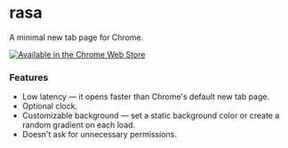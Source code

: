 # rasa

A minimal new tab page for Chrome.

[![Available in the Chrome Web Store](https://developer.chrome.com/webstore/images/ChromeWebStore_BadgeWBorder_v2_206x58.png)](https://chrome.google.com/webstore/detail/rasa/bbacgmojbkldcdbbnhkndfddklppjmab)

### Features

- Low latency — it opens faster than Chrome's default new tab page.
- Optional clock.
- Customizable background — set a static background color or create a random gradient on each load.
- Doesn't ask for unnecessary permissions.
